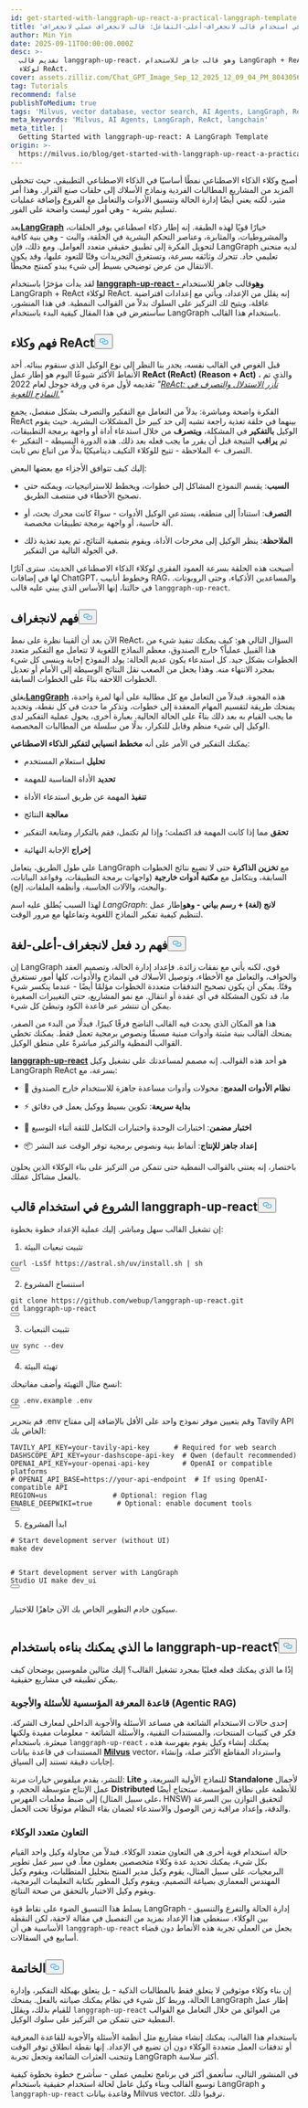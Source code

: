 ```yaml
---
id: get-started-with-langgraph-up-react-a-practical-langgraph-template.md
title: 'الشروع في استخدام قالب لانجغراف-أعلى-التفاعل: قالب لانجغراف عملي لانجغراف'
author: Min Yin
date: 2025-09-11T00:00:00.000Z
desc: >-
  تقديم قالب langgraph-up-react، وهو قالب جاهز للاستخدام LangGraph + ReAct
  لوكلاء ReAct.
cover: assets.zilliz.com/Chat_GPT_Image_Sep_12_2025_12_09_04_PM_804305620a.png
tag: Tutorials
recommend: false
publishToMedium: true
tags: 'Milvus, vector database, vector search, AI Agents, LangGraph, ReAct'
meta_keywords: 'Milvus, AI Agents, LangGraph, ReAct, langchain'
meta_title: |
  Getting Started with langgraph-up-react: A LangGraph Template
origin: >-
  https://milvus.io/blog/get-started-with-langgraph-up-react-a-practical-langgraph-template.md
---
```

<p>أصبح وكلاء الذكاء الاصطناعي نمطًا أساسيًا في الذكاء الاصطناعي التطبيقي. حيث تتخطى المزيد من المشاريع المطالبات الفردية ونماذج الأسلاك إلى حلقات صنع القرار. وهذا أمر مثير، لكنه يعني أيضًا إدارة الحالة وتنسيق الأدوات والتعامل مع الفروع وإضافة عمليات تسليم بشرية - وهي أمور ليست واضحة على الفور.</p>
<p>يعد<a href="https://github.com/langchain-ai/langgraph"><strong>LangGraph</strong></a> خيارًا قويًا لهذه الطبقة. إنه إطار ذكاء اصطناعي يوفر الحلقات، والمشروطيات، والمثابرة، وعناصر التحكم البشرية في الحلقة، والبث - وهي بنية كافية لتحويل الفكرة إلى تطبيق حقيقي متعدد العوامل. ومع ذلك، فإن LangGraph لديه منحنى تعليمي حاد. تتحرك وثائقه بسرعة، وتستغرق التجريدات وقتًا للتعود عليها، وقد يكون الانتقال من عرض توضيحي بسيط إلى شيء يبدو كمنتج محبطًا.</p>
<p>لقد بدأت مؤخرًا باستخدام <a href="https://github.com/webup/langgraph-up-react"><strong>langgraph-up-react - وهو</strong></a>قالب جاهز للاستخدام LangGraph + ReAct لوكلاء ReAct. إنه يقلل من الإعداد، ويأتي مع إعدادات افتراضية عاقلة، ويتيح لك التركيز على السلوك بدلاً من القوالب النمطية. في هذا المنشور، سأستعرض في هذا المقال كيفية البدء باستخدام LangGraph باستخدام هذا القالب.</p>
<h2 id="Understanding-ReAct-Agents" class="common-anchor-header">فهم وكلاء ReAct<button data-href="#Understanding-ReAct-Agents" class="anchor-icon" translate="no">
      <svg translate="no"
        aria-hidden="true"
        focusable="false"
        height="20"
        version="1.1"
        viewBox="0 0 16 16"
        width="16"
      >
        <path
          fill="#0092E4"
          fill-rule="evenodd"
          d="M4 9h1v1H4c-1.5 0-3-1.69-3-3.5S2.55 3 4 3h4c1.45 0 3 1.69 3 3.5 0 1.41-.91 2.72-2 3.25V8.59c.58-.45 1-1.27 1-2.09C10 5.22 8.98 4 8 4H4c-.98 0-2 1.22-2 2.5S3 9 4 9zm9-3h-1v1h1c1 0 2 1.22 2 2.5S13.98 12 13 12H9c-.98 0-2-1.22-2-2.5 0-.83.42-1.64 1-2.09V6.25c-1.09.53-2 1.84-2 3.25C6 11.31 7.55 13 9 13h4c1.45 0 3-1.69 3-3.5S14.5 6 13 6z"
        ></path>
      </svg>
    </button></h2><p>قبل الغوص في القالب نفسه، يجدر بنا النظر إلى نوع الوكيل الذي سنقوم ببنائه. أحد الأنماط الأكثر شيوعًا اليوم هو إطار عمل <strong>ReAct (ReAct) (Reason + Act)</strong> ، والذي تم تقديمه لأول مرة في ورقة جوجل لعام 2022 <em>"</em><a href="https://arxiv.org/abs/2210.03629"><em>ReAct: تآزر الاستدلال والتصرف في النماذج اللغوية.</em></a><em>"</em></p>
<p>الفكرة واضحة ومباشرة: بدلاً من التعامل مع التفكير والتصرف بشكل منفصل، يجمع ReAct بينهما في حلقة تغذية راجعة تشبه إلى حد كبير حل المشكلات البشرية. حيث يقوم الوكيل <strong>بالتفكير</strong> في المشكلة، <strong>ويتصرف</strong> من خلال استدعاء أداة أو واجهة برمجة التطبيقات، ثم <strong>يراقب</strong> النتيجة قبل أن يقرر ما يجب فعله بعد ذلك. هذه الدورة البسيطة - التفكير ← التصرف ← الملاحظة - تتيح للوكلاء التكيف ديناميكيًا بدلًا من اتباع نص ثابت.</p>
<p>إليك كيف تتوافق الأجزاء مع بعضها البعض:</p>
<ul>
<li><p><strong>السبب</strong>: يقسم النموذج المشاكل إلى خطوات، ويخطط للاستراتيجيات، ويمكنه حتى تصحيح الأخطاء في منتصف الطريق.</p></li>
<li><p><strong>التصرف</strong>: استناداً إلى منطقه، يستدعي الوكيل الأدوات - سواءً كانت محرك بحث، أو آلة حاسبة، أو واجهة برمجة تطبيقات مخصصة.</p></li>
<li><p><strong>الملاحظة</strong>: ينظر الوكيل إلى مخرجات الأداة، ويقوم بتصفية النتائج، ثم يعيد تغذية ذلك في الجولة التالية من التفكير.</p></li>
</ul>
<p>أصبحت هذه الحلقة بسرعة العمود الفقري لوكلاء الذكاء الاصطناعي الحديث. سترى آثارًا لها في إضافات ChatGPT، وخطوط أنابيب RAG، والمساعدين الأذكياء، وحتى الروبوتات. في حالتنا، إنها الأساس الذي يبني عليه قالب <code translate="no">langgraph-up-react</code>.</p>
<h2 id="Understanding-LangGraph" class="common-anchor-header">فهم لانجغراف<button data-href="#Understanding-LangGraph" class="anchor-icon" translate="no">
      <svg translate="no"
        aria-hidden="true"
        focusable="false"
        height="20"
        version="1.1"
        viewBox="0 0 16 16"
        width="16"
      >
        <path
          fill="#0092E4"
          fill-rule="evenodd"
          d="M4 9h1v1H4c-1.5 0-3-1.69-3-3.5S2.55 3 4 3h4c1.45 0 3 1.69 3 3.5 0 1.41-.91 2.72-2 3.25V8.59c.58-.45 1-1.27 1-2.09C10 5.22 8.98 4 8 4H4c-.98 0-2 1.22-2 2.5S3 9 4 9zm9-3h-1v1h1c1 0 2 1.22 2 2.5S13.98 12 13 12H9c-.98 0-2-1.22-2-2.5 0-.83.42-1.64 1-2.09V6.25c-1.09.53-2 1.84-2 3.25C6 11.31 7.55 13 9 13h4c1.45 0 3-1.69 3-3.5S14.5 6 13 6z"
        ></path>
      </svg>
    </button></h2><p>الآن بعد أن ألقينا نظرة على نمط ReAct، السؤال التالي هو: كيف يمكنك تنفيذ شيء من هذا القبيل عملياً؟ خارج الصندوق، معظم النماذج اللغوية لا تتعامل مع التفكير متعدد الخطوات بشكل جيد. كل استدعاء يكون عديم الحالة: يولد النموذج إجابة وينسى كل شيء بمجرد الانتهاء منه. وهذا يجعل من الصعب نقل النتائج الوسيطة إلى الأمام أو تعديل الخطوات اللاحقة بناءً على الخطوات السابقة.</p>
<p>يغلق<a href="https://github.com/langchain-ai/langgraph"><strong>LangGraph</strong></a> هذه الفجوة. فبدلاً من التعامل مع كل مطالبة على أنها لمرة واحدة، يمنحك طريقة لتقسيم المهام المعقدة إلى خطوات، وتذكر ما حدث في كل نقطة، وتحديد ما يجب القيام به بعد ذلك بناءً على الحالة الحالية. بعبارة أخرى، يحول عملية التفكير لدى الوكيل إلى شيء منظم وقابل للتكرار، بدلًا من سلسلة من المطالبات المخصصة.</p>
<p>يمكنك التفكير في الأمر على أنه <strong>مخطط انسيابي لتفكير الذكاء الاصطناعي</strong>:</p>
<ul>
<li><p><strong>تحليل</strong> استعلام المستخدم</p></li>
<li><p><strong>تحديد</strong> الأداة المناسبة للمهمة</p></li>
<li><p><strong>تنفيذ</strong> المهمة عن طريق استدعاء الأداة</p></li>
<li><p><strong>معالجة</strong> النتائج</p></li>
<li><p><strong>تحقق</strong> مما إذا كانت المهمة قد اكتملت؛ وإذا لم تكتمل، فقم بالتكرار ومتابعة التفكير</p></li>
<li><p><strong>إخراج</strong> الإجابة النهائية</p></li>
</ul>
<p>على طول الطريق، يتعامل LangGraph مع <strong>تخزين الذاكرة</strong> حتى لا تضيع نتائج الخطوات السابقة، ويتكامل مع <strong>مكتبة أدوات خارجية</strong> (واجهات برمجة التطبيقات، وقواعد البيانات، والبحث، والآلات الحاسبة، وأنظمة الملفات، إلخ).</p>
<p>لهذا السبب يُطلق عليه اسم <em>LangGraph</em>: <strong>لانج (لغة) + رسم بياني - وهو</strong>إطار عمل لتنظيم كيفية تفكير النماذج اللغوية وتفاعلها مع مرور الوقت.</p>
<h2 id="Understanding-langgraph-up-react" class="common-anchor-header">فهم رد فعل لانجغراف-أعلى-لغة<button data-href="#Understanding-langgraph-up-react" class="anchor-icon" translate="no">
      <svg translate="no"
        aria-hidden="true"
        focusable="false"
        height="20"
        version="1.1"
        viewBox="0 0 16 16"
        width="16"
      >
        <path
          fill="#0092E4"
          fill-rule="evenodd"
          d="M4 9h1v1H4c-1.5 0-3-1.69-3-3.5S2.55 3 4 3h4c1.45 0 3 1.69 3 3.5 0 1.41-.91 2.72-2 3.25V8.59c.58-.45 1-1.27 1-2.09C10 5.22 8.98 4 8 4H4c-.98 0-2 1.22-2 2.5S3 9 4 9zm9-3h-1v1h1c1 0 2 1.22 2 2.5S13.98 12 13 12H9c-.98 0-2-1.22-2-2.5 0-.83.42-1.64 1-2.09V6.25c-1.09.53-2 1.84-2 3.25C6 11.31 7.55 13 9 13h4c1.45 0 3-1.69 3-3.5S14.5 6 13 6z"
        ></path>
      </svg>
    </button></h2><p>إن LangGraph قوي، لكنه يأتي مع نفقات زائدة. فإعداد إدارة الحالة، وتصميم العقد والحواف، والتعامل مع الأخطاء، وتوصيل الأسلاك في النماذج والأدوات، كلها أمور تستغرق وقتًا. يمكن أن يكون تصحيح التدفقات متعددة الخطوات مؤلمًا أيضًا - عندما ينكسر شيء ما، قد تكون المشكلة في أي عقدة أو انتقال. مع نمو المشاريع، حتى التغييرات الصغيرة يمكن أن تنتشر عبر قاعدة الكود وتبطئ كل شيء.</p>
<p>هذا هو المكان الذي يحدث فيه القالب الناضج فرقًا كبيرًا. فبدلًا من البدء من الصفر، يمنحك القالب بنية مثبتة وأدوات مبنية مسبقًا ونصوص برمجية تعمل فقط. يمكنك تخطي القوالب النمطية والتركيز مباشرةً على منطق الوكيل.</p>
<p><a href="https://github.com/webup/langgraph-up-react"><strong>langgraph-up-react</strong></a> هو أحد هذه القوالب. إنه مصمم لمساعدتك على تشغيل وكيل LangGraph ReAct بسرعة، مع:</p>
<ul>
<li><p>🔧 <strong>نظام الأدوات المدمج</strong>: محولات وأدوات مساعدة جاهزة للاستخدام خارج الصندوق</p></li>
<li><p>⚡ <strong>بداية سريعة</strong>: تكوين بسيط ووكيل يعمل في دقائق</p></li>
<li><p>🧪 <strong>اختبار مضمن</strong>: اختبارات الوحدة واختبارات التكامل للثقة أثناء التوسيع</p></li>
<li><p>📦 <strong>إعداد جاهز للإنتاج</strong>: أنماط بنية ونصوص برمجية توفر الوقت عند النشر</p></li>
</ul>
<p>باختصار، إنه يعتني بالقوالب النمطية حتى تتمكن من التركيز على بناء الوكلاء الذين يحلون بالفعل مشاكل عملك.</p>
<h2 id="Getting-Started-with-the-langgraph-up-react-Template" class="common-anchor-header">الشروع في استخدام قالب langgraph-up-react<button data-href="#Getting-Started-with-the-langgraph-up-react-Template" class="anchor-icon" translate="no">
      <svg translate="no"
        aria-hidden="true"
        focusable="false"
        height="20"
        version="1.1"
        viewBox="0 0 16 16"
        width="16"
      >
        <path
          fill="#0092E4"
          fill-rule="evenodd"
          d="M4 9h1v1H4c-1.5 0-3-1.69-3-3.5S2.55 3 4 3h4c1.45 0 3 1.69 3 3.5 0 1.41-.91 2.72-2 3.25V8.59c.58-.45 1-1.27 1-2.09C10 5.22 8.98 4 8 4H4c-.98 0-2 1.22-2 2.5S3 9 4 9zm9-3h-1v1h1c1 0 2 1.22 2 2.5S13.98 12 13 12H9c-.98 0-2-1.22-2-2.5 0-.83.42-1.64 1-2.09V6.25c-1.09.53-2 1.84-2 3.25C6 11.31 7.55 13 9 13h4c1.45 0 3-1.69 3-3.5S14.5 6 13 6z"
        ></path>
      </svg>
    </button></h2><p>إن تشغيل القالب سهل ومباشر. إليك عملية الإعداد خطوة بخطوة:</p>
<ol>
<li>تثبيت تبعيات البيئة</li>
</ol>
<pre><code translate="no">curl -<span class="hljs-title class_">LsSf</span> <span class="hljs-attr">https</span>:<span class="hljs-comment">//astral.sh/uv/install.sh | sh</span>
<button class="copy-code-btn"></button></code></pre>
<ol start="2">
<li>استنساخ المشروع</li>
</ol>
<pre><code translate="no">git <span class="hljs-built_in">clone</span> https://github.com/webup/langgraph-up-react.git
<span class="hljs-built_in">cd</span> langgraph-up-react
<button class="copy-code-btn"></button></code></pre>
<ol start="3">
<li>تثبيت التبعيات</li>
</ol>
<pre><code translate="no">uv <span class="hljs-built_in">sync</span> --dev
<button class="copy-code-btn"></button></code></pre>
<ol start="4">
<li>تهيئة البيئة</li>
</ol>
<p>انسخ مثال التهيئة وأضف مفاتيحك:</p>
<pre><code translate="no"><span class="hljs-built_in">cp</span> .env.example .<span class="hljs-built_in">env</span>
<button class="copy-code-btn"></button></code></pre>
<p>قم بتحرير .env وقم بتعيين موفر نموذج واحد على الأقل بالإضافة إلى مفتاح Tavily API الخاص بك:</p>
<pre><code translate="no">TAVILY_API_KEY=your-tavily-api-key      <span class="hljs-comment"># Required for web search  </span>
DASHSCOPE_API_KEY=your-dashscope-api-key  <span class="hljs-comment"># Qwen (default recommended)  </span>
OPENAI_API_KEY=your-openai-api-key        <span class="hljs-comment"># OpenAI or compatible platforms  </span>
<span class="hljs-comment"># OPENAI_API_BASE=https://your-api-endpoint  # If using OpenAI-compatible API  </span>
REGION=us                <span class="hljs-comment"># Optional: region flag  </span>
ENABLE_DEEPWIKI=true      <span class="hljs-comment"># Optional: enable document tools  </span>
<button class="copy-code-btn"></button></code></pre>
<ol start="5">
<li>ابدأ المشروع</li>
</ol>
<pre><code translate="no"><span class="hljs-comment"># Start development server (without UI)</span>
make dev

<span class="hljs-comment"># Start development server with LangGraph Studio UI</span>
make dev_ui
<button class="copy-code-btn"></button></code></pre>
<p>سيكون خادم التطوير الخاص بك الآن جاهزًا للاختبار.</p>
<p>
  <span class="img-wrapper">
    <img translate="no" src="https://assets.zilliz.com/template_set_up_a42d1819ed.png" alt="" class="doc-image" id="" />
    <span></span>
  </span>
</p>
<h2 id="What-Can-You-Build-with-langgraph-up-react" class="common-anchor-header">ما الذي يمكنك بناءه باستخدام langgraph-up-react؟<button data-href="#What-Can-You-Build-with-langgraph-up-react" class="anchor-icon" translate="no">
      <svg translate="no"
        aria-hidden="true"
        focusable="false"
        height="20"
        version="1.1"
        viewBox="0 0 16 16"
        width="16"
      >
        <path
          fill="#0092E4"
          fill-rule="evenodd"
          d="M4 9h1v1H4c-1.5 0-3-1.69-3-3.5S2.55 3 4 3h4c1.45 0 3 1.69 3 3.5 0 1.41-.91 2.72-2 3.25V8.59c.58-.45 1-1.27 1-2.09C10 5.22 8.98 4 8 4H4c-.98 0-2 1.22-2 2.5S3 9 4 9zm9-3h-1v1h1c1 0 2 1.22 2 2.5S13.98 12 13 12H9c-.98 0-2-1.22-2-2.5 0-.83.42-1.64 1-2.09V6.25c-1.09.53-2 1.84-2 3.25C6 11.31 7.55 13 9 13h4c1.45 0 3-1.69 3-3.5S14.5 6 13 6z"
        ></path>
      </svg>
    </button></h2><p>إذًا ما الذي يمكنك فعله فعليًا بمجرد تشغيل القالب؟ إليك مثالين ملموسين يوضحان كيف يمكن تطبيقه في مشاريع حقيقية.</p>
<h3 id="Enterprise-Knowledge-Base-QA-Agentic-RAG" class="common-anchor-header">قاعدة المعرفة المؤسسية للأسئلة والأجوبة (Agentic RAG)</h3><p>إحدى حالات الاستخدام الشائعة هي مساعد الأسئلة والأجوبة الداخلي لمعارف الشركة. فكر في كتيبات المنتجات، والمستندات التقنية، والأسئلة الشائعة - معلومات مفيدة ولكنها مبعثرة. باستخدام <code translate="no">langgraph-up-react</code> ، يمكنك إنشاء وكيل يقوم بفهرسة هذه المستندات في قاعدة بيانات <a href="https://milvus.io/"><strong>Milvus</strong></a> vector، واسترداد المقاطع الأكثر صلة، وإنشاء إجابات دقيقة تستند إلى السياق.</p>
<p>للنشر، يقدم ميلفوس خيارات مرنة: <strong>Lite</strong> للنماذج الأولية السريعة، و <strong>Standalone</strong> لأحمال عمل الإنتاج متوسطة الحجم، و <strong>Distributed</strong> للأنظمة على نطاق المؤسسة. ستحتاج أيضًا إلى ضبط معلمات الفهرس (على سبيل المثال، HNSW) لتحقيق التوازن بين السرعة والدقة، وإعداد مراقبة زمن الوصول والاستدعاء لضمان بقاء النظام موثوقًا تحت الحمل.</p>
<h3 id="Multi-Agent-Collaboration" class="common-anchor-header">التعاون متعدد الوكلاء</h3><p>حالة استخدام قوية أخرى هي التعاون متعدد الوكلاء. فبدلاً من محاولة وكيل واحد القيام بكل شيء، يمكنك تحديد عدة وكلاء متخصصين يعملون معاً. في سير عمل تطوير البرمجيات، على سبيل المثال، يقوم وكيل مدير المنتج بتحليل المتطلبات، ويقوم وكيل المهندس المعماري بصياغة التصميم، ويقوم وكيل المطور بكتابة التعليمات البرمجية، ويقوم وكيل الاختبار بالتحقق من صحة النتائج.</p>
<p>يسلط هذا التنسيق الضوء على نقاط قوة LangGraph - إدارة الحالة والتفرع والتنسيق بين الوكلاء. سنغطي هذا الإعداد بمزيد من التفصيل في مقالة لاحقة، لكن النقطة الأساسية هي أن <code translate="no">langgraph-up-react</code> يجعل من العملي تجربة هذه الأنماط دون قضاء أسابيع في السقالات.</p>
<h2 id="Conclusion" class="common-anchor-header">الخاتمة<button data-href="#Conclusion" class="anchor-icon" translate="no">
      <svg translate="no"
        aria-hidden="true"
        focusable="false"
        height="20"
        version="1.1"
        viewBox="0 0 16 16"
        width="16"
      >
        <path
          fill="#0092E4"
          fill-rule="evenodd"
          d="M4 9h1v1H4c-1.5 0-3-1.69-3-3.5S2.55 3 4 3h4c1.45 0 3 1.69 3 3.5 0 1.41-.91 2.72-2 3.25V8.59c.58-.45 1-1.27 1-2.09C10 5.22 8.98 4 8 4H4c-.98 0-2 1.22-2 2.5S3 9 4 9zm9-3h-1v1h1c1 0 2 1.22 2 2.5S13.98 12 13 12H9c-.98 0-2-1.22-2-2.5 0-.83.42-1.64 1-2.09V6.25c-1.09.53-2 1.84-2 3.25C6 11.31 7.55 13 9 13h4c1.45 0 3-1.69 3-3.5S14.5 6 13 6z"
        ></path>
      </svg>
    </button></h2><p>إن بناء وكلاء موثوقين لا يتعلق فقط بالمطالبات الذكية - بل يتعلق بهيكلة التفكير، وإدارة الحالة، وربط كل شيء في نظام يمكنك صيانته بالفعل. يمنحك LangGraph إطار عمل للقيام بذلك، ويقلل <code translate="no">langgraph-up-react</code> من العوائق من خلال التعامل مع القوالب النمطية حتى تتمكن من التركيز على سلوك الوكيل.</p>
<p>باستخدام هذا القالب، يمكنك إنشاء مشاريع مثل أنظمة الأسئلة والأجوبة للقاعدة المعرفية أو تدفقات العمل متعددة الوكلاء دون أن تضيع في الإعداد. إنها نقطة انطلاق توفر الوقت وتتجنب العثرات الشائعة وتجعل تجربة LangGraph أكثر سلاسة.</p>
<p>في المنشور التالي، سأتعمق أكثر في برنامج تعليمي عملي - سأشرح خطوة بخطوة كيفية توسيع القالب وبناء وكيل عامل لحالة استخدام حقيقية باستخدام LangGraph و <code translate="no">langgraph-up-react</code> وقاعدة بيانات Milvus vector. ترقبوا ذلك.</p>
